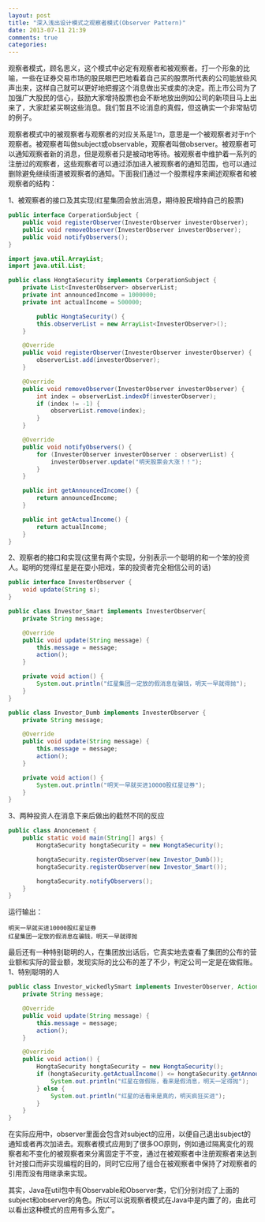 ```yaml
---
layout: post
title: "深入浅出设计模式之观察者模式(Observer Pattern)"
date: 2013-07-11 21:39
comments: true
categories: 
---
```

观察者模式，顾名思义，这个模式中必定有观察者和被观察者。打一个形象的比喻，一些在证券交易市场的股民眼巴巴地看着自己买的股票所代表的公司能放些风声出来，这样自己就可以更好地把握这个消息做出买或卖的决定。而上市公司为了加强广大股民的信心，鼓励大家增持股票也会不断地放出例如公司的新项目马上出来了，大家赶紧买啊这些消息。我们暂且不论消息的真假，但这确实一个非常贴切的例子。

<!-- more -->

观察者模式中的被观察者与观察者的对应关系是1:n，意思是一个被观察者对于n个观察者。被观察者叫做subject或observable，观察者叫做observer。被观察者可以通知观察者新的消息，但是观察者只是被动地等待。被观察者中维护着一系列的注册过的观察者，这些观察者可以通过添加进入被观察者的通知范围，也可以通过删除避免继续街道被观察者的通知。下面我们通过一个股票程序来阐述观察者和被观察者的结构：

1、被观察者的接口及其实现(红星集团会放出消息，期待股民增持自己的股票)
``` java
public interface CorperationSubject {
    public void registerObserver(InvesterObserver investerObserver);
    public void removeObserver(InvesterObserver investerObserver);
    public void notifyObservers();
}
```
``` java
import java.util.ArrayList;
import java.util.List;

public class HongtaSecurity implements CorperationSubject {
    private List<InvesterObserver> observerList;
    private int announcedIncome = 1000000;
    private int actualIncome = 500000;

        public HongtaSecurity() {
        this.observerList = new ArrayList<InvesterObserver>();
    }

    @Override
    public void registerObserver(InvesterObserver investerObserver) {
        observerList.add(investerObserver);
    }

    @Override
    public void removeObserver(InvesterObserver investerObserver) {
        int index = observerList.indexOf(investerObserver);
        if (index != -1) {
            observerList.remove(index);
        }
    }

    @Override
    public void notifyObservers() {
        for (InvesterObserver investerObserver : observerList) {
            investerObserver.update("明天股票会大涨！！");
        }
    }

    public int getAnnouncedIncome() {
        return announcedIncome;
    }

    public int getActualIncome() {
        return actualIncome;
    }
}
```


2、观察者的接口和实现(这里有两个实现，分别表示一个聪明的和一个笨的投资人。聪明的觉得红星是在耍小把戏，笨的投资者完全相信公司的话)
``` java
public interface InvesterObserver {
    void update(String s);
}
```
``` java
public class Investor_Smart implements InvesterObserver{
    private String message;

    @Override
    public void update(String message) {
        this.message = message;
        action();
    }

    private void action() {
        System.out.println("红星集团一定放的假消息在骗钱，明天一早就得抛");
    }
}
```
``` java
public class Investor_Dumb implements InvesterObserver {
    private String message;

    @Override
    public void update(String message) {
        this.message = message;
        action();
    }

    private void action() {
        System.out.println("明天一早就买进10000股红星证券");
    }
}
```
3、两种投资人在消息下来后做出的截然不同的反应
``` java
public class Anoncement {
    public static void main(String[] args) {
        HongtaSecurity hongtaSecurity = new HongtaSecurity();

        hongtaSecurity.registerObserver(new Investor_Dumb());
        hongtaSecurity.registerObserver(new Investor_Smart());

        hongtaSecurity.notifyObservers();
    }
}
```
运行输出：
``` text
明天一早就买进10000股红星证券
红星集团一定放的假消息在骗钱，明天一早就得抛
``` 
最后还有一种特别聪明的人，在集团放出话后，它真实地去查看了集团的公布的营业额和实际的营业额，发现实际的比公布的差了不少，判定公司一定是在做假账。
1、特别聪明的人
``` java
public class Investor_wickedlySmart implements InvesterObserver, Action {
    private String message;

    @Override
    public void update(String message) {
        this.message = message;
        action();
    }

    @Override
    public void action() {
        HongtaSecurity hongtaSecurity = new HongtaSecurity();
        if (hongtaSecurity.getActualIncome() <= hongtaSecurity.getAnnouncedIncome()) {
            System.out.println("红星在做假账，看来是假消息，明天一定得抛");
        } else {
            System.out.println("红星的话看来是真的，明天疯狂买进");
        }
    }
}
```	

在实际应用中，observer里面会包含对subject的应用，以便自己退出subject的通知或者再次加进去。观察者模式应用到了很多OO原则，例如通过隔离变化的观察者和不变化的被观察者来分离固定于不变，通过在被观察者中注册观察者来达到针对接口而非实现编程的目的，同时它应用了组合在被观察者中保持了对观察者的引用而没有用继承来实现。

其实，Java在util包中有Observable和Observer类，它们分别对应了上面的subject和observer的角色。所以可以说观察者模式在Java中是内置了的，由此可以看出这种模式的应用有多么宽广。
